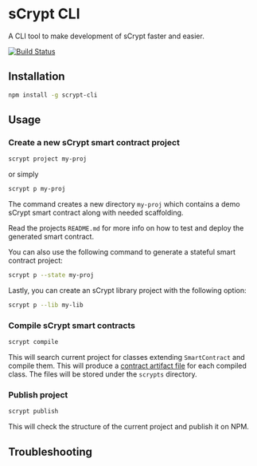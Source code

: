 # sCrypt CLI

A CLI tool to make development of sCrypt faster and easier.

[![Build Status](https://travis-ci.com/sCrypt-Inc/scrypt-cli.svg?branch=master)](https://travis-ci.com/sCrypt-Inc/scrypt-cli)
## Installation

```sh
npm install -g scrypt-cli
```

## Usage

### Create a new sCrypt smart contract project

```sh
scrypt project my-proj
```
 
 or simply

```sh
scrypt p my-proj
```

The command creates a new directory `my-proj` which contains a demo sCrypt smart contract along with needed scaffolding. 

Read the projects `README.md` for more info on how to test and deploy the generated smart contract.

You can also use the following command to generate a stateful smart contract project:

```sh
scrypt p --state my-proj
```

Lastly, you can create an sCrypt library project with the following option:

```sh
scrypt p --lib my-lib
```
### Compile sCrypt smart contracts

```sh
scrypt compile
```

This will search current project for classes extending `SmartContract` and compile them. This will produce a [contract artifact file](https://github.com/sCrypt-Inc/scryptlib#contract-description-file) for each compiled class. The files will be stored under the `scrypts` directory.

### Publish project
```sh
scrypt publish
```

This will check the structure of the current project and publish it on NPM.


## Troubleshooting

